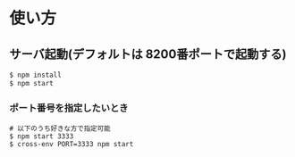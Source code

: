 # 使い方

## サーバ起動(デフォルトは 8200番ポートで起動する)
```sh
$ npm install
$ npm start
```

### ポート番号を指定したいとき
```sh:例) ポート3333番を指定
# 以下のうち好きな方で指定可能
$ npm start 3333
$ cross-env PORT=3333 npm start
```

